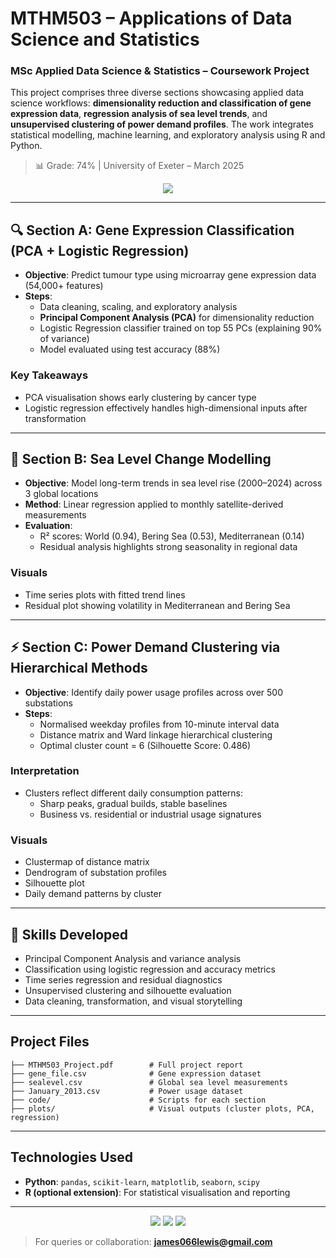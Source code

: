 # MTHM503 – Applications of Data Science and Statistics

### MSc Applied Data Science & Statistics – Coursework Project

This project comprises three diverse sections showcasing applied data science workflows: **dimensionality reduction and classification of gene expression data**, **regression analysis of sea level trends**, and **unsupervised clustering of power demand profiles**. The work integrates statistical modelling, machine learning, and exploratory analysis using R and Python.

> 📊 Grade: 74% | University of Exeter – March 2025

<p align="center">
  <a href="./MTHM503_Project.pdf">
    <img src="https://img.shields.io/badge/View%20Full%20Report-PDF-blue?style=for-the-badge"/>
  </a>
</p>

---

## 🔍 Section A: Gene Expression Classification (PCA + Logistic Regression)

- **Objective**: Predict tumour type using microarray gene expression data (54,000+ features)
- **Steps**:
  - Data cleaning, scaling, and exploratory analysis
  - **Principal Component Analysis (PCA)** for dimensionality reduction
  - Logistic Regression classifier trained on top 55 PCs (explaining 90% of variance)
  - Model evaluated using test accuracy (88%)

### Key Takeaways
- PCA visualisation shows early clustering by cancer type
- Logistic regression effectively handles high-dimensional inputs after transformation

---

## 🌊 Section B: Sea Level Change Modelling

- **Objective**: Model long-term trends in sea level rise (2000–2024) across 3 global locations
- **Method**: Linear regression applied to monthly satellite-derived measurements
- **Evaluation**:
  - R² scores: World (0.94), Bering Sea (0.53), Mediterranean (0.14)
  - Residual analysis highlights strong seasonality in regional data

### Visuals
- Time series plots with fitted trend lines
- Residual plot showing volatility in Mediterranean and Bering Sea

---

## ⚡ Section C: Power Demand Clustering via Hierarchical Methods

- **Objective**: Identify daily power usage profiles across over 500 substations
- **Steps**:
  - Normalised weekday profiles from 10-minute interval data
  - Distance matrix and Ward linkage hierarchical clustering
  - Optimal cluster count = 6 (Silhouette Score: 0.486)

### Interpretation
- Clusters reflect different daily consumption patterns:
  - Sharp peaks, gradual builds, stable baselines
  - Business vs. residential or industrial usage signatures

### Visuals
- Clustermap of distance matrix
- Dendrogram of substation profiles
- Silhouette plot
- Daily demand patterns by cluster

---

## 🧠 Skills Developed
- Principal Component Analysis and variance analysis
- Classification using logistic regression and accuracy metrics
- Time series regression and residual diagnostics
- Unsupervised clustering and silhouette evaluation
- Data cleaning, transformation, and visual storytelling

---

## Project Files
```
├── MTHM503_Project.pdf        # Full project report
├── gene_file.csv              # Gene expression dataset
├── sealevel.csv               # Global sea level measurements
├── January_2013.csv           # Power usage dataset
├── code/                      # Scripts for each section
├── plots/                     # Visual outputs (cluster plots, PCA, regression)
```

---

## Technologies Used
- **Python**: `pandas`, `scikit-learn`, `matplotlib`, `seaborn`, `scipy`
- **R (optional extension)**: For statistical visualisation and reporting

---

<p align="center">
  <img src="https://img.shields.io/badge/Dimensionality%20Reduction-PCA-yellow?style=for-the-badge"/>
  <img src="https://img.shields.io/badge/Unsupervised%20Learning-Clustering-green?style=for-the-badge"/>
  <img src="https://img.shields.io/badge/Trend%20Analysis-Regression-blue?style=for-the-badge"/>
</p>

> For queries or collaboration: **james066lewis@gmail.com**
